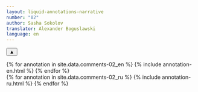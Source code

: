 ```yaml
---
layout: liquid-annotations-narrative
number: "02"
author: Sasha Sokolov
translator: Alexander Boguslawski
language: en
---
```


<button class="expbtn" id="btn-expand-annotations" onclick="expandAnnotations()">▲</button>
<div id="annotation-text">
    <div id="annotations-en">
        {% for annotation in site.data.comments-02_en %}
        {% include annotation-en.html %}
        {% endfor %}
    </div>
    <div id="annotations-ru">
        {% for annotation in site.data.comments-02_ru %}
        {% include annotation-ru.html %}
        {% endfor %}
    </div>
</div>
